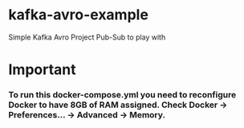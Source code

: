 # kafka-avro-example
Simple Kafka Avro Project Pub-Sub to play with

# Important

### To run this docker-compose.yml you need to reconfigure Docker to have 8GB of RAM assigned. Check Docker -> Preferences... -> Advanced -> Memory.

